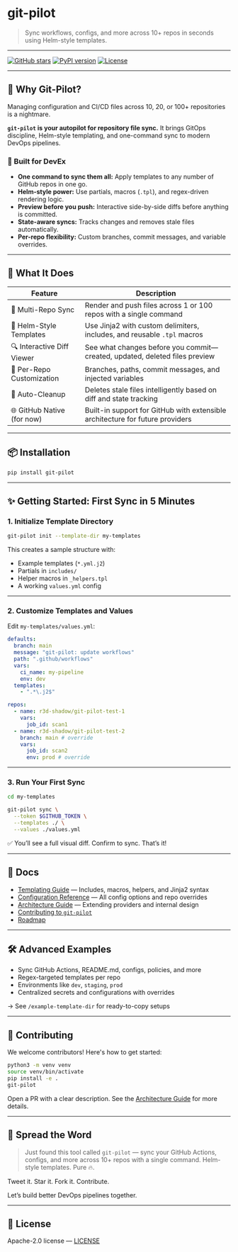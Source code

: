 # git-pilot

> Sync workflows, configs, and more across 10+ repos in seconds using Helm-style templates.

---

[![GitHub stars](https://img.shields.io/github/stars/r3d-shadow/git-pilot?style=social)](https://github.com/r3d-shadow/git-pilot/stargazers)
[![PyPI version](https://img.shields.io/pypi/v/git-pilot)](https://pypi.org/project/git-pilot/)
[![License](https://img.shields.io/github/license/r3d-shadow/git-pilot)](LICENSE)

---

## 🚀 Why Git-Pilot?

Managing configuration and CI/CD files across 10, 20, or 100+ repositories is a nightmare.

**`git-pilot` is your autopilot for repository file sync.** It brings GitOps discipline, Helm-style templating, and one-command sync to modern DevOps pipelines.

### 🧠 Built for DevEx

* **One command to sync them all:** Apply templates to any number of GitHub repos in one go.
* **Helm-style power:** Use partials, macros (`.tpl`), and regex-driven rendering logic.
* **Preview before you push:** Interactive side-by-side diffs before anything is committed.
* **State-aware syncs:** Tracks changes and removes stale files automatically.
* **Per-repo flexibility:** Custom branches, commit messages, and variable overrides.

---

## 🧰 What It Does

| Feature                    | Description                                                                   |
| -------------------------- | ----------------------------------------------------------------------------- |
| 🔁 Multi-Repo Sync         | Render and push files across 1 or 100 repos with a single command             |
| 🧩 Helm-Style Templates    | Use Jinja2 with custom delimiters, includes, and reusable `.tpl` macros       |
| 🔍 Interactive Diff Viewer | See what changes before you commit—created, updated, deleted files preview    |
| 🧬 Per-Repo Customization  | Branches, paths, commit messages, and injected variables                      |
| 🧹 Auto-Cleanup            | Deletes stale files intelligently based on diff and state tracking            |
| 🌐 GitHub Native (for now) | Built-in support for GitHub with extensible architecture for future providers |

---

## 📦 Installation

```bash
pip install git-pilot
```

---

## ✨ Getting Started: First Sync in 5 Minutes

### 1. Initialize Template Directory

```bash
git-pilot init --template-dir my-templates
```

This creates a sample structure with:

* Example templates (`*.yml.j2`)
* Partials in `includes/`
* Helper macros in `_helpers.tpl`
* A working `values.yml` config

---

### 2. Customize Templates and Values

Edit `my-templates/values.yml`:

```yaml
defaults:
  branch: main
  message: "git-pilot: update workflows"
  path: ".github/workflows"
  vars:
    ci_name: my-pipeline
    env: dev
  templates:
    - ".*\.j2$"

repos:
  - name: r3d-shadow/git-pilot-test-1
    vars:
      job_id: scan1
  - name: r3d-shadow/git-pilot-test-2
    branch: main # override
    vars:
      job_id: scan2
      env: prod # override
```

---

### 3. Run Your First Sync

```bash
cd my-templates

git-pilot sync \
  --token $GITHUB_TOKEN \
  --templates ./ \
  --values ./values.yml
```

✅ You’ll see a full visual diff. Confirm to sync. That’s it!

---

## 📘 Docs

* [Templating Guide](docs/templating.md) — Includes, macros, helpers, and Jinja2 syntax
* [Configuration Reference](docs/configuration.md) — All config options and repo overrides
* [Architecture Guide](docs/architecture-guide.md) — Extending providers and internal design
* [Contributing to `git-pilot`](docs/contributing.md)
* [Roadmap](docs/roadmap.md)

---

## 🛠️ Advanced Examples

* Sync GitHub Actions, README.md, configs, policies, and more
* Regex-targeted templates per repo
* Environments like `dev`, `staging`, `prod`
* Centralized secrets and configurations with overrides

→ See `/example-template-dir` for ready-to-copy setups

---

## 🤝 Contributing

We welcome contributors! Here's how to get started:

```bash
python3 -m venv venv
source venv/bin/activate
pip install -e .
git-pilot
```

Open a PR with a clear description. See the [Architecture Guide](docs/architecture-guide.md) for more details.

---

## 🚀 Spread the Word

> Just found this tool called `git-pilot` — sync your GitHub Actions, configs, and more across 10+ repos with a single command. Helm-style templates. Pure 🔥.

Tweet it. Star it. Fork it. Contribute.

Let’s build better DevOps pipelines together.

---

## 🪪 License

Apache-2.0 license — [LICENSE](./LICENSE)


